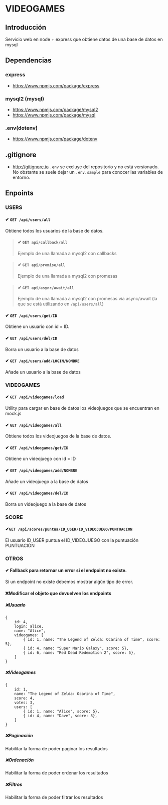 # VIDEOGAMES

## Introducción

Servicio web en node + express que obtiene datos de una base de datos en mysql

## Dependencias

### express

- https://www.npmjs.com/package/express

### mysql2 (mysql)

- https://www.npmjs.com/package/mysql2
- https://www.npmjs.com/package/mysql

### .env(dotenv)

- https://www.npmjs.com/package/dotenv

## .gitignore

- http://gitignore.io
  `.env` se excluye del repositorio y no está versionado. No obstante se suele dejar un `.env.sample` para conocer las variables de entorno.

## Enpoints

### USERS

#### ✔ `GET /api/users/all`

Obtiene todos los usuarios de la base de datos.

> #### ✔ `GET api/callback/all`
>
> Ejemplo de una llamada a mysql2 con callbacks

> #### ✔ `GET api/promise/all`
>
> Ejemplo de una llamada a mysql2 con promesas

> #### ✔ `GET api/async/await/all`
>
> Ejemplo de una llamada a mysql2 con promesas vía async/await (la que se está utilizando en `/api/users/all`)

#### ✔ `GET /api/users/get/ID`

Obtiene un usuario con id = ID.

#### ✔ `GET /api/users/del/ID`

Borra un usuario a la base de datos

#### ✔ `GET /api/users/add/LOGIN/NOMBRE`

Añade un usuario a la base de datos

### VIDEOGAMES

#### ✔ `GET /api/videogames/load`

Utility para cargar en base de datos los videojuegos que se encuentran en mock.js

#### ✔ `GET /api/videogames/all`

Obtiene todos los videojuegos de la base de datos.

#### ✔ `GET /api/videogames/get/ID`

Obtiene un videojuego con id = ID

#### ✔ `GET /api/videogames/add/NOMBRE`

Añade un videojuego a la base de datos

#### ✔ `GET /api/videogames/del/ID`

Borra un videojuego a la base de datos

### SCORE

#### ✔`GET /api/scores/puntua/ID_USER/ID_VIDEOJUEGO/PUNTUACION`

El usuario ID_USER puntua el ID_VIDEOJUEGO con la puntuación PUNTUACIÓN

### OTROS

#### ✔ Fallback para retornar un error si el endpoint no existe.

Si un endpoint no existe debemos mostrar algún tipo de error.

#### ❌Modificar el objeto que devuelven los endpoints

##### ❌Usuario

```
{
    id: 4,
    login: alice,
    name: "Alice",
    videogames: [
        { id: 1, name: "The Legend of Zelda: Ocarina of Time", score: 5},
        { id: 4, name: "Super Mario Galaxy", score: 5},
        { id: 6, name: "Red Dead Redemption 2", score: 5},
    ]
}
```

##### ❌Videogames

```
{
    id: 1,
    name: "The Legend of Zelda: Ocarina of Time",
    score: 4,
    votes: 3,
    users: [
        { id: 1, name: "Alice", score: 5},
        { id: 4, name: "Dave", score: 3},
    ]
}
```

##### ❌Paginación

Habilitar la forma de poder paginar los resultados

##### ❌Ordenación

Habilitar la forma de poder ordenar los resultados

##### ❌Filtros

Habilitar la forma de poder filtrar los resultados
